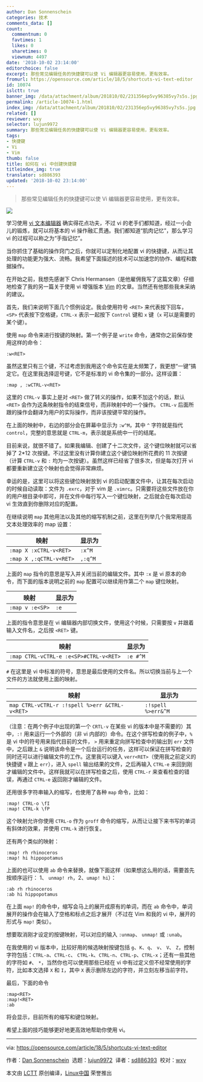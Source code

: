 ```yaml
---
author: Dan Sonnenschein
categories: 技术
comments_data: []
count:
  commentnum: 0
  favtimes: 1
  likes: 0
  sharetimes: 0
  viewnum: 4497
date: '2018-10-02 23:14:00'
editorchoice: false
excerpt: 那些常见编辑任务的快捷键可以使 Vi 编辑器更容易使用，更有效率。
fromurl: https://opensource.com/article/18/5/shortcuts-vi-text-editor
id: 10074
islctt: true
banner_img: /data/attachment/album/201810/02/231356ep5vy96385vy7s5s.jpg
permalink: /article-10074-1.html
index_img: /data/attachment/album/201810/02/231356ep5vy96385vy7s5s.jpg.thumb.jpg
related: []
reviewer: wxy
selector: lujun9972
summary: 那些常见编辑任务的快捷键可以使 Vi 编辑器更容易使用，更有效率。
tags:
- 快捷键
- Vi
- Vim
thumb: false
title: 如何在 vi 中创建快捷键
titleindex_img: true
translator: sd886393
updated: '2018-10-02 23:14:00'
---
```



> 
> 那些常见编辑任务的快捷键可以使 Vi 编辑器更容易使用，更有效率。
> 
> 
> 


![](/data/attachment/album/201810/02/231356ep5vy96385vy7s5s.jpg)


学习使用 [vi 文本编辑器](http://ex-vi.sourceforge.net/) 确实得花点功夫，不过 vi 的老手们都知道，经过一小会儿的锻炼，就可以将基本的 vi 操作融汇贯通。我们都知道“肌肉记忆”，那么学习 vi 的过程可以称之为“手指记忆”。


当你抓住了基础的操作窍门之后，你就可以定制化地配置 vi 的快捷键，从而让其处理的功能更为强大、流畅。我希望下面描述的技术可以加速您的协作、编程和数据操作。


在开始之前，我想先感谢下 Chris Hermansen（是他雇佣我写了这篇文章）仔细地检查了我的另一篇关于使用 vi 增强版本 [Vim](https://www.vim.org/) 的文章。当然还有他那些我未采纳的建议。


首先，我们来说明下面几个惯例设定。我会使用符号 `<RET>` 来代表按下回车，`<SP>` 代表按下空格键，`CTRL-x` 表示一起按下 `Control` 键和 `x` 键（`x` 可以是需要的某个键）。


使用 `map` 命令来进行按键的映射。第一个例子是 `write` 命令，通常你之前保存使用这样的命令：



```
:w<RET>
```

虽然这里只有三个键，不过考虑到我用这个命令实在是太频繁了，我更想“一键”搞定它。在这里我选择逗号键，它不是标准的 vi 命令集的一部分。这样设置：



```
:map , :wCTRL-v<RET>
```

这里的 `CTRL-v` 事实上是对 `<RET>` 做了转义的操作，如果不加这个的话，默认 `<RET>` 会作为这条映射指令的结束信号，而非映射中的一个操作。 `CTRL-v` 后面所跟的操作会翻译为用户的实际操作，而非该按键平常的操作。


在上面的映射中，右边的部分会在屏幕中显示为 `:w^M`，其中 `^` 字符就是指代 `control`，完整的意思就是 `CTRL-m`，表示就是系统中一行的结尾。


目前来说，就很不错了。如果我编辑、创建了十二次文件，这个键位映射就可以省掉了 2\*12 次按键。不过这里没有计算你建立这个键位映射所花费的 11 次按键（计算 `CTRL-v` 和 `:` 均为一次按键）。虽然这样已经省了很多次，但是每次打开 vi 都要重新建立这个映射也会觉得非常麻烦。


幸运的是，这里可以将这些键位映射放到 vi 的启动配置文件中，让其在每次启动的时候自动读取：文件为 `.exrc`，对于 vim 是 `.vimrc`。只需要将这些文件放在你的用户根目录中即可，并在文件中每行写入一个键位映射，之后就会在每次启动 vi 生效直到你删除对应的配置。


在继续说明 `map` 其他用法以及其他的缩写机制之前，这里在列举几个我常用提高文本处理效率的 map 设置：




| 映射 | 显示为 |
| --- | --- |
| `:map X :xCTRL-v<RET>` | `:x^M` |
| `:map X ,:qCTRL-v<RET>` | `,:q^M` |


上面的 `map` 指令的意思是写入并关闭当前的编辑文件。其中 `:x` 是 vi 原本的命令，而下面的版本说明之前的 `map` 配置可以继续用作第二个 `map` 键位映射。




| 映射 | 显示为 |
| --- | --- |
| `:map v :e<SP>` | `:e` |


上面的指令意思是在 vi 编辑器内部切换文件，使用这个时候，只需要按 `v` 并跟着输入文件名，之后按 `<RET>` 键。




| 映射 | 显示为 |
| --- | --- |
| `:map CTRL-vCTRL-e :e<SP>#CTRL-v<RET>` | `:e #^M` |


`#` 在这里是 vi 中标准的符号，意思是最后使用的文件名。所以切换当前与上一个文件的方法就使用上面的映射。




| 映射 | 显示为 |
| --- | --- |
| `map CTRL-vCTRL-r :!spell %>err &CTRL-v<RET>` | `:!spell %>err&^M` |


（注意：在两个例子中出现的第一个 `CRTL-v` 在某些 vi 的版本中是不需要的）其中，`:!` 用来运行一个外部的（非 vi 内部的）命令。在这个拼写检查的例子中，`%` 是 vi 中的符号用来指代目前的文件， `>` 用来重定向拼写检查中的输出到 `err` 文件中，之后跟上 `&` 说明该命令是一个后台运行的任务，这样可以保证在拼写检查的同时还可以进行编辑文件的工作。这里我可以键入 `verr<RET>`（使用我之前定义的快捷键 `v` 跟上 `err`），进入 `spell` 输出结果的文件，之后再输入 `CTRL-e` 来回到刚才编辑的文件中。这样我就可以在拼写检查之后，使用 `CTRL-r` 来查看检查的错误，再通过 `CTRL-e` 返回刚才编辑的文件。


还用很多字符串输入的缩写，也使用了各种 `map` 命令，比如：



```
:map! CTRL-o \fI
:map! CTRL-k \fP
```

这个映射允许你使用 `CTRL-o` 作为 `groff` 命令的缩写，从而让让接下来书写的单词有斜体的效果，并使用 `CTRL-k` 进行恢复。


还有两个类似的映射：



```
:map! rh rhinoceros
:map! hi hippopotamus
```

上面的也可以使用 `ab` 命令来替换，就像下面这样（如果想这么用的话，需要首先按顺序运行： 1、 `unmap! rh`，2、`umap! hi`）：



```
:ab rh rhinoceros
:ab hi hippopotamus
```

在上面 `map!` 的命令中，缩写会马上的展开成原有的单词，而在 `ab` 命令中，单词展开的操作会在输入了空格和标点之后才展开（不过在 Vim 和我的 vi 中，展开的形式与 `map!` 类似）。


想要取消刚才设定的按键映射，可以对应的输入 `:unmap`、 `unmap!` 或 `:unab`。


在我使用的 vi 版本中，比较好用的候选映射按键包括 `g`、`K`、`q`、 `v`、 `V`、 `Z`，控制字符包括：`CTRL-a`、`CTRL-c`、 `CTRL-k`、`CTRL-n`、`CTRL-p`、`CTRL-x`；还有一些其他的字符如 `#`、 `*`，当然你也可以使用那些已经在 vi 中有过定义但不经常使用的字符，比如本文选择 `X` 和 `I`，其中 `X` 表示删除左边的字符，并立刻左移当前字符。


最后，下面的命令



```
:map<RET>
:map!<RET>
:ab
```

将会显示，目前所有的缩写和键位映射。


希望上面的技巧能够更好地更高效地帮助你使用 vi。




---


via: <https://opensource.com/article/18/5/shortcuts-vi-text-editor>


作者：[Dan Sonnenschein](https://opensource.com/users/dannyman)  选题：[lujun9972](https://github.com/lujun9972)  译者：[sd886393](https://github.com/sd886393)  校对：[wxy](https://github.com/wxy)


本文由 [LCTT](https://github.com/LCTT/TranslateProject) 原创编译，[Linux中国](https://linux.cn/) 荣誉推出